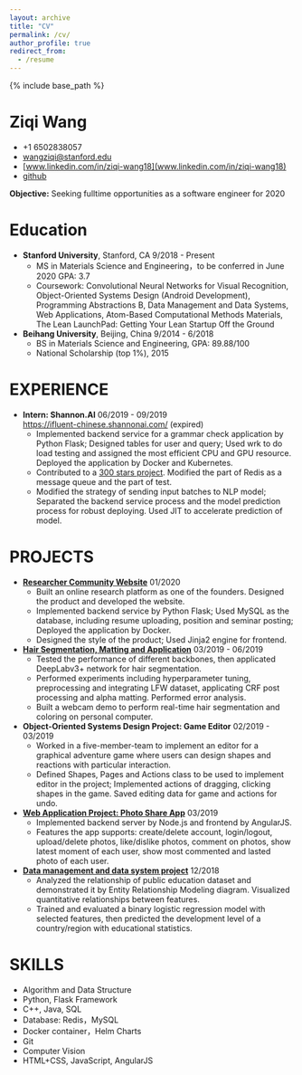 ```yaml
---
layout: archive
title: "CV"
permalink: /cv/
author_profile: true
redirect_from:
  - /resume
---
```


{% include base_path %}

# Ziqi Wang  

- +1 6502838057 
- [wangziqi@stanford.edu](wangziqi@stanford.edu)
- [www.linkedin.com/in/ziqi-wang18](www.linkedin.com/in/ziqi-wang18)
- [github](https://github.com/hzwdachui) 

**Objective:** Seeking fulltime opportunities as a software engineer for 2020

Education
======
- **Stanford University**, Stanford, CA                                       9/2018 - Present
  -	MS in Materials Science and Engineering，to be conferred in June 2020          GPA: 3.7
  -	Coursework: Convolutional Neural Networks for Visual Recognition, Object-Oriented Systems Design (Android Development), Programming Abstractions B, Data Management and Data Systems, Web Applications, Atom-Based Computational Methods Materials, The Lean LaunchPad: Getting Your Lean Startup Off the Ground
- **Beihang University**, Beijing, China                                       9/2014 - 6/2018
  - BS in Materials Science and Engineering, GPA: 89.88/100
  - National Scholarship (top 1%), 2015

EXPERIENCE
=====
- **Intern: Shannon.AI**                                                   06/2019 - 09/2019  
https://ifluent-chinese.shannonai.com/ (expired)
	- Implemented backend service for a grammar check application by Python Flask; Designed tables for user and query; Used wrk to do load testing and assigned the most efficient CPU and GPU resource. Deployed the application by Docker and Kubernetes.
	- Contributed to a [300 stars project](https://github.com/ShannonAI/service-streamer). Modified the part of Redis as a  message queue and the part of test.
	- Modified the strategy of sending input batches to NLP model; Separated the backend service process and the model prediction process for robust deploying. Used JIT to accelerate prediction of model.


PROJECTS
====== 
- [**Researcher Community Website**](http://49.234.89.22/)                              01/2020
	- Built an online research platform as one of the founders. Designed the product and developed the website.
	- Implemented backend service by Python Flask; Used MySQL as the database, including resume uploading, position and seminar posting; Deployed the application by Docker. 
	- Designed the style of the product; Used Jinja2 engine for frontend. 
- [**Hair Segmentation, Matting and Application**](https://github.com/hzwdachui/cs231n_project) 03/2019 - 06/2019                            
  - Tested the performance of different backbones, then applicated DeepLabv3+ network for hair segmentation.
  - Performed experiments including hyperparameter tuning, preprocessing and integrating LFW dataset, applicating CRF post processing and alpha matting. Performed error analysis.  
  - Built a webcam demo to perform real-time hair segmentation and coloring on personal computer.
- **Object-Oriented Systems Design Project: Game Editor** 02/2019 - 03/2019
  - Worked in a five-member-team to implement an editor for a graphical adventure game where users can design shapes and reactions with particular interaction.
  - Defined Shapes, Pages and Actions class to be used to implement editor in the project; Implemented actions of dragging, clicking shapes in the game. Saved editing data for game and actions for undo.
- [**Web Application Project: Photo Share App**](https://github.com/hzwdachui/CS142-PhotoApp)		 03/2019
  - Implemented backend server by Node.js and frontend by AngularJS. 
  - Features the app supports: create/delete account, login/logout, upload/delete photos, like/dislike photos, comment on photos, show latest moment of each user, show most commented and lasted photo of each user.  
- [**Data management and data system project**](https://github.com/hzwdachui/Data-management-and-data-system-projects) 12/2018  
  - Analyzed the relationship of public education dataset and demonstrated it by Entity Relationship Modeling diagram. Visualized quantitative relationships between features.
  - Trained and evaluated a binary logistic regression model with selected features, then predicted the development level of a country/region with educational statistics. 

SKILLS
=====
- Algorithm and Data Structure
- Python, Flask Framework
- C++, Java, SQL
- Database: Redis，MySQL
- Docker container，Helm Charts
- Git
- Computer Vision
- HTML+CSS, JavaScript, AngularJS


